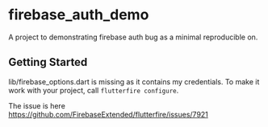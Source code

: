 # firebase_auth_demo

A project to demonstrating firebase auth bug as a minimal reproducible on.

## Getting Started

lib/firebase_options.dart is missing as it contains my credentials. To make it work with your project, call `flutterfire configure`.

The issue is here https://github.com/FirebaseExtended/flutterfire/issues/7921
